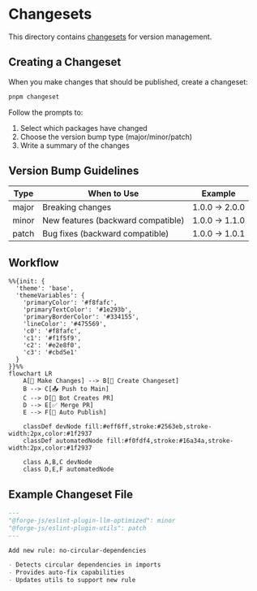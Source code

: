 # Changesets

This directory contains [changesets](https://github.com/changesets/changesets) for version management.

## Creating a Changeset

When you make changes that should be published, create a changeset:

```bash
pnpm changeset
```

Follow the prompts to:
1. Select which packages have changed
2. Choose the version bump type (major/minor/patch)
3. Write a summary of the changes

## Version Bump Guidelines

| Type    | When to Use                           | Example           |
|---------|---------------------------------------|-------------------|
| major   | Breaking changes                      | 1.0.0 → 2.0.0     |
| minor   | New features (backward compatible)    | 1.0.0 → 1.1.0     |
| patch   | Bug fixes (backward compatible)       | 1.0.0 → 1.0.1     |

## Workflow

```mermaid
%%{init: {
  'theme': 'base',
  'themeVariables': {
    'primaryColor': '#f8fafc',
    'primaryTextColor': '#1e293b',
    'primaryBorderColor': '#334155',
    'lineColor': '#475569',
    'c0': '#f8fafc',
    'c1': '#f1f5f9',
    'c2': '#e2e8f0',
    'c3': '#cbd5e1'
  }
}}%%
flowchart LR
    A[🔨 Make Changes] --> B[📝 Create Changeset]
    B --> C[📤 Push to Main]
    C --> D[🤖 Bot Creates PR]
    D --> E[✅ Merge PR]
    E --> F[🚀 Auto Publish]
    
    classDef devNode fill:#eff6ff,stroke:#2563eb,stroke-width:2px,color:#1f2937
    classDef automatedNode fill:#f0fdf4,stroke:#16a34a,stroke-width:2px,color:#1f2937
    
    class A,B,C devNode
    class D,E,F automatedNode
```

## Example Changeset File

```markdown
---
"@forge-js/eslint-plugin-llm-optimized": minor
"@forge-js/eslint-plugin-utils": patch
---

Add new rule: no-circular-dependencies

- Detects circular dependencies in imports
- Provides auto-fix capabilities
- Updates utils to support new rule
```

